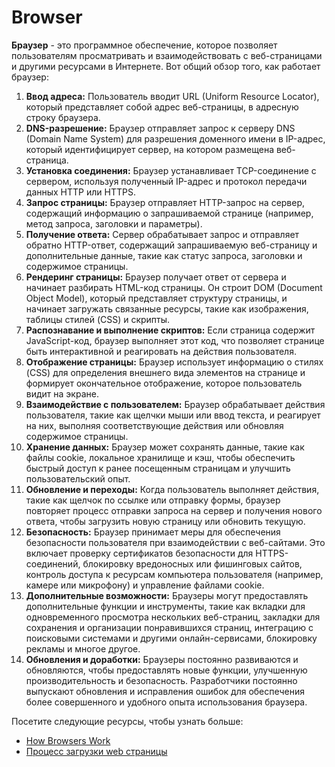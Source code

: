 # Browser

**Браузер** - это программное обеспечение, которое позволяет пользователям просматривать и взаимодействовать с веб-страницами и другими ресурсами в Интернете. Вот общий обзор того, как работает браузер:

1. **Ввод адреса:** Пользователь вводит URL (Uniform Resource Locator), который представляет собой адрес веб-страницы, в адресную строку браузера.
2. **DNS-разрешение:** Браузер отправляет запрос к серверу DNS (Domain Name System) для разрешения доменного имени в IP-адрес, который идентифицирует сервер, на котором размещена веб-страница.
3. **Установка соединения:** Браузер устанавливает TCP-соединение с сервером, используя полученный IP-адрес и протокол передачи данных HTTP или HTTPS.
4. **Запрос страницы:** Браузер отправляет HTTP-запрос на сервер, содержащий информацию о запрашиваемой странице (например, метод запроса, заголовки и параметры).
5. **Получение ответа:** Сервер обрабатывает запрос и отправляет обратно HTTP-ответ, содержащий запрашиваемую веб-страницу и дополнительные данные, такие как статус запроса, заголовки и содержимое страницы.
6. **Рендеринг страницы:** Браузер получает ответ от сервера и начинает разбирать HTML-код страницы. Он строит DOM (Document Object Model), который представляет структуру страницы, и начинает загружать связанные ресурсы, такие как изображения, таблицы стилей (CSS) и скрипты.
7. **Распознавание и выполнение скриптов:** Если страница содержит JavaScript-код, браузер выполняет этот код, что позволяет странице быть интерактивной и реагировать на действия пользователя.
8. **Отображение страницы:** Браузер использует информацию о стилях (CSS) для определения внешнего вида элементов на странице и формирует окончательное отображение, которое пользователь видит на экране.
9. **Взаимодействие с пользователем:** Браузер обрабатывает действия пользователя, такие как щелчки мыши или ввод текста, и реагирует на них, выполняя соответствующие действия или обновляя содержимое страницы.
10. **Хранение данных:** Браузер может сохранять данные, такие как файлы cookie, локальное хранилище и кэш, чтобы обеспечить быстрый доступ к ранее посещенным страницам и улучшить пользовательский опыт.
11. **Обновление и переходы:** Когда пользователь выполняет действия, такие как щелчок по ссылке или отправку формы, браузер повторяет процесс отправки запроса на сервер и получения нового ответа, чтобы загрузить новую страницу или обновить текущую.
12. **Безопасность:** Браузер принимает меры для обеспечения безопасности пользователя при взаимодействии с веб-сайтами. Это включает проверку сертификатов безопасности для HTTPS-соединений, блокировку вредоносных или фишинговых сайтов, контроль доступа к ресурсам компьютера пользователя (например, камере или микрофону) и управление файлами cookie.
13. **Дополнительные возможности:** Браузеры могут предоставлять дополнительные функции и инструменты, такие как вкладки для одновременного просмотра нескольких веб-страниц, закладки для сохранения и организации понравившихся страниц, интеграцию с поисковыми системами и другими онлайн-сервисами, блокировку рекламы и многое другое.
14. **Обновления и доработки:** Браузеры постоянно развиваются и обновляются, чтобы предоставлять новые функции, улучшенную производительность и безопасность. Разработчики постоянно выпускают обновления и исправления ошибок для обеспечения более совершенного и удобного опыта использования браузера.



Посетите следующие ресурсы, чтобы узнать больше:

* [How Browsers Work](https://web.dev/howbrowserswork/)
* [Процесс загрузки web страницы](https://www.youtube.com/watch?v=jBvkN8\_c7t8\&ab\_channel=loftblog)

